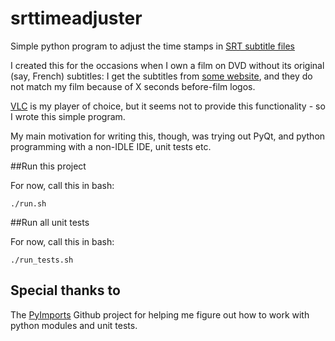 # srttimeadjuster
Simple python program to adjust the time stamps in [SRT subtitle files]( https://en.wikipedia.org/wiki/SubRip#SubRip_text_file_format)


I created this for the occasions when I own a film on DVD without its original (say, French) subtitles: 
I get the subtitles from [some website](http://www.opensubtitles.org/), and they do not match my film because of X seconds before-film logos. 

[VLC](https://en.wikipedia.org/wiki/VLC_media_player) is my player of choice, but it seems not to provide this functionality - so I wrote this simple program. 


My main motivation for writing this, though, was trying out PyQt, and python programming with a non-IDLE IDE, unit tests etc.  

##Run this project

For now, call this in bash: 
```
./run.sh
```

##Run all unit tests

For now, call this in bash: 
```
./run_tests.sh
```

## Special thanks to 

The [PyImports](https://github.com/cod3monk3y/PyImports) Github project for helping me figure out how to work with 
python modules and unit tests. 